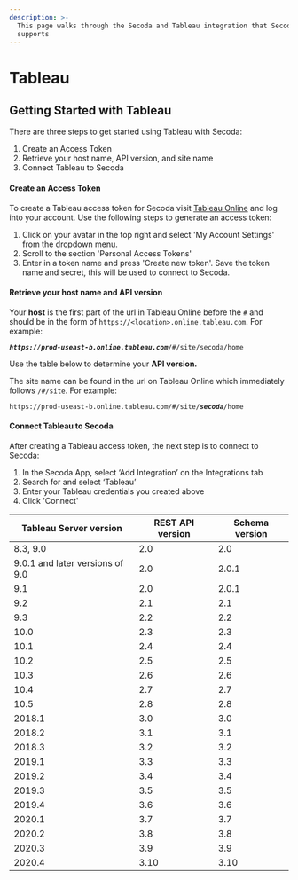 ```yaml
---
description: >-
  This page walks through the Secoda and Tableau integration that Secoda
  supports
---
```


# Tableau

## **Getting Started with Tableau** <a href="#h_3a4bfd6458" id="h_3a4bfd6458"></a>

There are three steps to get started using Tableau with Secoda:

1. Create an Access Token
2. Retrieve your host name, API version, and site name
3. Connect Tableau to Secoda

#### **Create an Access Token** <a href="#h_741406548f" id="h_741406548f"></a>

To create a Tableau access token for Secoda visit [Tableau Online](https://sso.online.tableau.com/public/login) and log into your account. Use the following steps to generate an access token:

1. Click on your avatar in the top right and select 'My Account Settings' from the dropdown menu.
2. Scroll to the section 'Personal Access Tokens'
3. Enter in a token name and press 'Create new token'. Save the token name and secret, this will be used to connect to Secoda.

#### **Retrieve your host name and API version** <a href="#h_3cbb90f2a5" id="h_3cbb90f2a5"></a>

Your **host** is the first part of the url in Tableau Online before the `#` and should be in the form of `https://<location>.online.tableau.com`. For example:

_**`https://prod-useast-b.online.tableau.com`**_`/#/site/secoda/home`

Use the table below to determine your **API version.**

The site name can be found in the url on Tableau Online which immediately follows `/#/site`. For example:

`https://prod-useast-b.online.tableau.com/#/site/`_**`secoda`**_`/home`

#### **Connect Tableau to Secoda** <a href="#h_ee8fd0e047" id="h_ee8fd0e047"></a>

After creating a Tableau access token, the next step is to connect to Secoda:

1. In the Secoda App, select ‘Add Integration’ on the Integrations tab
2. Search for and select ‘Tableau’
3. Enter your Tableau credentials you created above
4. Click 'Connect'

| **Tableau Server version**      | **REST API version** | **Schema version** |
| ------------------------------- | -------------------- | ------------------ |
| 8.3, 9.0                        | 2.0                  | 2.0                |
| 9.0.1 and later versions of 9.0 | 2.0                  | 2.0.1              |
| 9.1                             | 2.0                  | 2.0.1              |
| 9.2                             | 2.1                  | 2.1                |
| 9.3                             | 2.2                  | 2.2                |
| 10.0                            | 2.3                  | 2.3                |
| 10.1                            | 2.4                  | 2.4                |
| 10.2                            | 2.5                  | 2.5                |
| 10.3                            | 2.6                  | 2.6                |
| 10.4                            | 2.7                  | 2.7                |
| 10.5                            | 2.8                  | 2.8                |
| 2018.1                          | 3.0                  | 3.0                |
| 2018.2                          | 3.1                  | 3.1                |
| 2018.3                          | 3.2                  | 3.2                |
| 2019.1                          | 3.3                  | 3.3                |
| 2019.2                          | 3.4                  | 3.4                |
| 2019.3                          | 3.5                  | 3.5                |
| 2019.4                          | 3.6                  | 3.6                |
| 2020.1                          | 3.7                  | 3.7                |
| 2020.2                          | 3.8                  | 3.8                |
| 2020.3                          | 3.9                  | 3.9                |
| 2020.4                          | 3.10                 | 3.10               |
